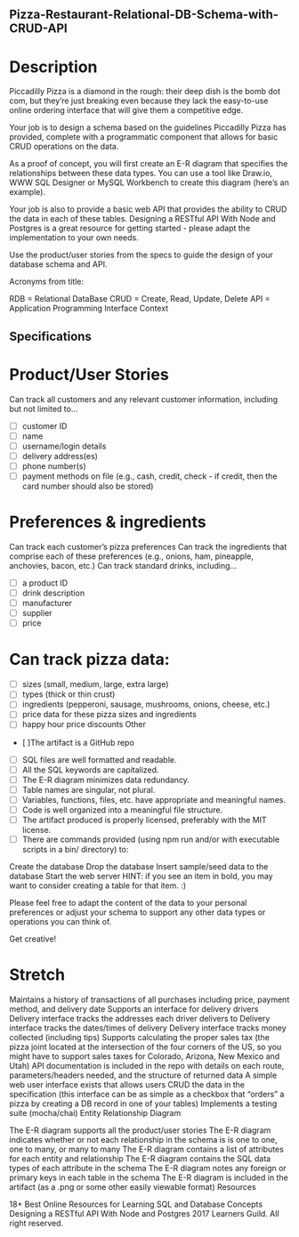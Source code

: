## Pizza-Restaurant-Relational-DB-Schema-with-CRUD-API

# Description

Piccadilly Pizza is a diamond in the rough: their deep dish is the bomb dot com, but they’re just breaking even because they lack the easy-to-use online ordering interface that will give them a competitive edge.

Your job is to design a schema based on the guidelines Piccadilly Pizza has provided, complete with a programmatic component that allows for basic CRUD operations on the data.

As a proof of concept, you will first create an E-R diagram that specifies the relationships between these data types. You can use a tool like Draw.io, WWW SQL Designer or MySQL Workbench to create this diagram (here’s an example).

Your job is also to provide a basic web API that provides the ability to CRUD the data in each of these tables. Designing a RESTful API With Node and Postgres is a great resource for getting started - please adapt the implementation to your own needs.

Use the product/user stories from the specs to guide the design of your database schema and API.

Acronyms from title:

RDB = Relational DataBase
CRUD = Create, Read, Update, Delete
API = Application Programming Interface
Context


## Specifications

# Product/User Stories

Can track all customers and any relevant customer information, including but not limited to…

 - [ ] customer ID
 - [ ] name
 - [ ] username/login details
 - [ ] delivery address(es)
 - [ ] phone number(s)
 - [ ] payment methods on file (e.g., cash, credit, check - if credit, then the card number should also be stored)
# Preferences & ingredients

 Can track each customer’s pizza preferences
 Can track the ingredients that comprise each of these preferences (e.g., onions, ham, pineapple, anchovies, bacon, etc.)
Can track standard drinks, including…

 - [ ] a product ID
 - [ ] drink description
 - [ ] manufacturer
 - [ ] supplier
 - [ ] price
# Can track pizza data:

 - [ ] sizes (small, medium, large, extra large)
 - [ ] types (thick or thin crust)
 - [ ] ingredients (pepperoni, sausage, mushrooms, onions, cheese, etc.)
 - [ ] price data for these pizza sizes and ingredients
 - [ ] happy hour price discounts
Other

 - [ ]The artifact is a GitHub repo
 - [ ] SQL files are well formatted and readable.
 - [ ] All the SQL keywords are capitalized.
 - [ ] The E-R diagram minimizes data redundancy.
 - [ ] Table names are singular, not plural.
 - [ ] Variables, functions, files, etc. have appropriate and meaningful names.
 - [ ] Code is well organized into a meaningful file structure.
 - [ ] The artifact produced is properly licensed, preferably with the MIT license.
 - [ ] There are commands provided (using npm run and/or with executable scripts in a bin/ directory) to:

 Create the database
 Drop the database
 Insert sample/seed data to the database
 Start the web server
HINT: if you see an item in bold, you may want to consider creating a table for that item. :)

Please feel free to adapt the content of the data to your personal preferences or adjust your schema to support any other data types or operations you can think of.

Get creative!

# Stretch

 Maintains a history of transactions of all purchases including price, payment method, and delivery date
 Supports an interface for delivery drivers
 Delivery interface tracks the addresses each driver delivers to
 Delivery interface tracks the dates/times of delivery
 Delivery interface tracks money collected (including tips)
 Supports calculating the proper sales tax (the pizza joint located at the intersection of the four corners of the US, so you might have to support sales taxes for Colorado, Arizona, New Mexico and Utah)
 API documentation is included in the repo with details on each route, parameters/headers needed, and the structure of returned data
 A simple web user interface exists that allows users CRUD the data in the specification (this interface can be as simple as a checkbox that “orders” a pizza by creating a DB record in one of your tables)
 Implements a testing suite (mocha/chai)
Entity Relationship Diagram

 The E-R diagram supports all the product/user stories
 The E-R diagram indicates whether or not each relationship in the schema is is one to one, one to many, or many to many
 The E-R diagram contains a list of attributes for each entity and relationship
 The E-R diagram contains the SQL data types of each attribute in the schema
 The E-R diagram notes any foreign or primary keys in each table in the schema
 The E-R diagram is included in the artifact (as a .png or some other easily viewable format)
Resources

18+ Best Online Resources for Learning SQL and Database Concepts
Designing a RESTful API With Node and Postgres
2017 Learners Guild. All right reserved.
